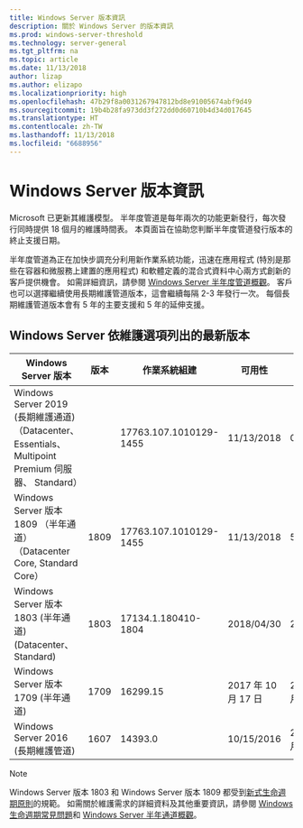 ```yaml
---
title: Windows Server 版本資訊
description: 關於 Windows Server 的版本資訊
ms.prod: windows-server-threshold
ms.technology: server-general
ms.tgt_pltfrm: na
ms.topic: article
ms.date: 11/13/2018
author: lizap
ms.author: elizapo
ms.localizationpriority: high
ms.openlocfilehash: 47b29f8a0031267947812bd8e91005674abf9d49
ms.sourcegitcommit: 19b4b28fa973dd3f272dd0d60710b4d34d017645
ms.translationtype: HT
ms.contentlocale: zh-TW
ms.lasthandoff: 11/13/2018
ms.locfileid: "6688956"
---
```

# Windows Server 版本資訊

Microsoft 已更新其維護模型。 半年度管道是每年兩次的功能更新發行，每次發行同時提供 18 個月的維護時間表。 本頁面旨在協助您判斷半年度管道發行版本的終止支援日期。

半年度管道為正在加快步調充分利用新作業系統功能，迅速在應用程式 (特別是那些在容器和微服務上建置的應用程式) 和軟體定義的混合式資料中心兩方式創新的客戶提供機會。 如需詳細資訊，請參閱 [Windows Server 半年度管道概觀](semi-annual-channel-overview.md)。 客戶也可以選擇繼續使用長期維護管道版本，這會繼續每隔 2-3 年發行一次。 每個長期維護管道版本會有 5 年的主要支援和 5 年的延伸支援。


## Windows Server 依維護選項列出的最新版本

| Windows Server 版本 | 版本 | 作業系統組建 | 可用性 |主要支援結束日期|延伸支援結束日期|
|----------------|---------|----------|----------|---------|----------|
|Windows Server 2019 (長期維護通道) （Datacenter、 Essentials、 Multipoint Premium 伺服器、 Standard）||17763.107.1010129-1455|11/13/2018|01/09/2024|01/09/2029|
|Windows Server 版本 1809 （半年通道） （Datacenter Core, Standard Core）|1809|17763.107.1010129-1455|11/13/2018|5/11/2020|檢閱附註|
| Windows Server 版本 1803 (半年通道) (Datacenter、Standard)| 1803 |17134.1.180410-1804 |2018/04/30| 2019/11/12|檢閱附註|
| Windows Server 版本 1709 (半年通道)| 1709 | 16299.15|   2017 年 10 月 17 日|2019 年 4 月 9 日|N/A|
| Windows Server 2016 (長期維護管道)| 1607 | 14393.0 | 10/15/2016 |2022 年 1 月 11 日| 01/11/2027|

>[!NOTE]
> Windows Server 版本 1803 和 Windows Server 版本 1809 都受到[新式生命週期原則](https://support.microsoft.com/help/30881)的規範。 如需關於維護需求的詳細資料及其他重要資訊，請參閱 [Windows 生命週期常見問題](https://support.microsoft.com/help/18581/lifecycle-faq-windows-products)和 [Windows Server 半年通道概觀](semi-annual-channel-overview.md)。
